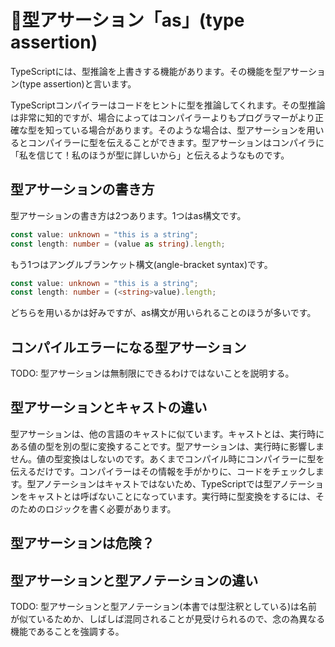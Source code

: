 # 🚧型アサーション「as」\(type assertion\)

TypeScriptには、型推論を上書きする機能があります。その機能を型アサーション\(type assertion\)と言います。

TypeScriptコンパイラーはコードをヒントに型を推論してくれます。その型推論は非常に知的ですが、場合によってはコンパイラーよりもプログラマーがより正確な型を知っている場合があります。そのような場合は、型アサーションを用いるとコンパイラーに型を伝えることができます。型アサーションはコンパイラに「私を信じて！私のほうが型に詳しいから」と伝えるようなものです。

## 型アサーションの書き方

型アサーションの書き方は2つあります。1つはas構文です。

```typescript
const value: unknown = "this is a string";
const length: number = (value as string).length;
```

もう1つはアングルブランケット構文\(angle-bracket syntax\)です。

```typescript
const value: unknown = "this is a string";
const length: number = (<string>value).length;
```

どちらを用いるかは好みですが、as構文が用いられることのほうが多いです。

## コンパイルエラーになる型アサーション

TODO: 型アサーションは無制限にできるわけではないことを説明する。

## 型アサーションとキャストの違い

型アサーションは、他の言語のキャストに似ています。キャストとは、実行時にある値の型を別の型に変換することです。型アサーションは、実行時に影響しません。値の型変換はしないのです。あくまでコンパイル時にコンパイラーに型を伝えるだけです。コンパイラーはその情報を手がかりに、コードをチェックします。型アノテーションはキャストではないため、TypeScriptでは型アノテーションをキャストとは呼ばないことになっています。実行時に型変換をするには、そのためのロジックを書く必要があります。

## 型アサーションは危険？

## 型アサーションと型アノテーションの違い

TODO: 型アサーションと型アノテーション\(本書では型注釈としている\)は名前が似ているためか、しばしば混同されることが見受けられるので、念の為異なる機能であることを強調する。

